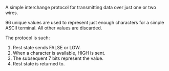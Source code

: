 A simple interchange protocol for transmitting data over just one or two wires.

96 unique values are used to represent just enough characters for a simple ASCII terminal.  All other values are discarded.

The protocol is such:
1. Rest state sends FALSE or LOW.
2. When a character is available, HIGH is sent.
3. The subsequent 7 bits represent the value.
4. Rest state is returned to.

